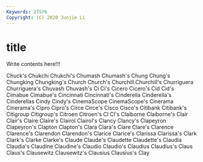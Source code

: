 ```yaml
---
Keywords: 27576
Copyright: (C) 2020 Junjie Li
---
```


# title

Write contents here!!!
 
Chuck's 
Chukchi 
Chukchi's 
Chumash 
Chumash's 
Chung 
Chung's 
Chungking
Chungking's 
Church 
Church's 
Churchill 
Churchill's 
Churriguera 
Churriguera's 
Chuvash 
Chuvash's 
Ci
Ci's 
Cicero 
Cicero's 
Cid 
Cid's 
Cimabue 
Cimabue's 
Cincinnati 
Cincinnati's 
Cinderella
Cinderella's 
Cinderellas 
Cindy 
Cindy's 
CinemaScope 
CinemaScope's 
Cinerama 
Cinerama's 
Cipro 
Cipro's
Circe 
Circe's 
Cisco 
Cisco's 
Citibank 
Citibank's 
Citigroup 
Citigroup's 
Citroen 
Citroen's
Cl 
Cl's 
Claiborne 
Claiborne's 
Clair 
Clair's 
Claire 
Claire's 
Clairol 
Clairol's
Clancy 
Clancy's 
Clapeyron 
Clapeyron's 
Clapton 
Clapton's 
Clara 
Clara's 
Clare 
Clare's
Clarence 
Clarence's 
Clarendon 
Clarendon's 
Clarice 
Clarice's 
Clarissa 
Clarissa's 
Clark 
Clark's
Clarke 
Clarke's 
Claude 
Claude's 
Claudette 
Claudette's 
Claudia 
Claudia's 
Claudine 
Claudine's
Claudio 
Claudio's 
Claudius 
Claudius's 
Claus 
Claus's 
Clausewitz 
Clausewitz's 
Clausius 
Clausius's
Clay 
